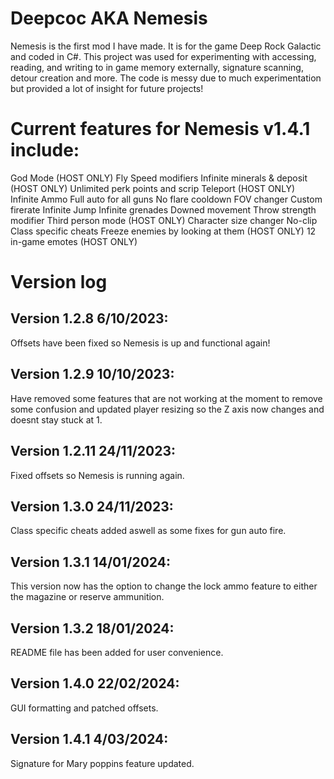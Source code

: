 # Deepcoc AKA Nemesis
Nemesis is the first mod I have made.  It is for the game Deep Rock Galactic and coded in C#.  This project was used for experimenting with accessing, reading, and writing to in game memory externally, signature scanning, detour creation and more.  The code is messy due to much experimentation but provided a lot of insight for future projects!

# Current features for Nemesis v1.4.1 include:

God Mode (HOST ONLY)
Fly
Speed modifiers
Infinite minerals & deposit (HOST ONLY)
Unlimited perk points and scrip
Teleport (HOST ONLY)
Infinite Ammo
Full auto for all guns
No flare cooldown
FOV changer
Custom firerate
Infinite Jump
Infinite grenades
Downed movement
Throw strength modifier
Third person mode (HOST ONLY)
Character size changer
No-clip
Class specific cheats
Freeze enemies by looking at them (HOST ONLY)
12 in-game emotes (HOST ONLY)

# Version log
## Version 1.2.8 6/10/2023: 
Offsets have been fixed so Nemesis is up and functional again!

## Version 1.2.9 10/10/2023: 
Have removed some features that are not working at the moment to remove some confusion and updated player resizing so the Z axis now changes and doesnt stay stuck at 1.

## Version 1.2.11 24/11/2023: 
Fixed offsets so Nemesis is running again.

## Version 1.3.0 24/11/2023: 
Class specific cheats added aswell as some fixes for gun auto fire.

## Version 1.3.1 14/01/2024: 
This version now has the option to change the lock ammo feature to either the magazine or reserve ammunition.

## Version 1.3.2 18/01/2024: 
README file has been added for user convenience.

## Version 1.4.0 22/02/2024: 
GUI formatting and patched offsets.

## Version 1.4.1 4/03/2024: 
Signature for Mary poppins feature updated.
